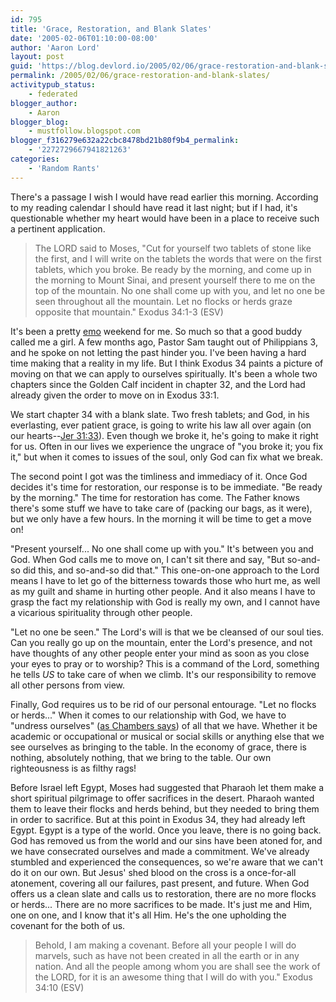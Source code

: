 ```yaml
---
id: 795
title: 'Grace, Restoration, and Blank Slates'
date: '2005-02-06T01:10:00-08:00'
author: 'Aaron Lord'
layout: post
guid: 'https://blog.devlord.io/2005/02/06/grace-restoration-and-blank-slates/'
permalink: /2005/02/06/grace-restoration-and-blank-slates/
activitypub_status:
    - federated
blogger_author:
    - Aaron
blogger_blog:
    - mustfollow.blogspot.com
blogger_f316279e632a22cbc8478bd21b80f9b4_permalink:
    - '2272729667941821263'
categories:
    - 'Random Rants'
---
```


There's a passage I wish I would have read earlier this morning.  According to my reading calendar I should have read it last night; but if I had, it's questionable whether my heart would have been in a place to receive such a pertinent application.

> The LORD said to Moses, "Cut for yourself two tablets of stone like the first, and I will write on the tablets the words that were on the first tablets, which you broke.  Be ready by the morning, and come up in the morning to Mount Sinai, and present yourself there to me on the top of the mountain.  No one shall come up with you, and let no one be seen throughout all the mountain.  Let no flocks or herds graze opposite that mountain."  Exodus 34:1-3 (ESV)

It's been a pretty <a href="http://en.wikipedia.org/wiki/Emo" target="_blank" rel="noopener">emo</a> weekend for me.  So much so that a good buddy called me a girl.  A few months ago, Pastor Sam taught out of Philippians 3, and he spoke on not letting the past hinder you.  I've been having a hard time making that a reality in my life.  But I think Exodus 34 paints a picture of moving on that we can apply to ourselves spiritually.  It's been a whole two chapters since the Golden Calf incident in chapter 32, and the Lord had already given the order to move on in Exodus 33:1.

We start chapter 34 with a blank slate.  Two fresh tablets; and God, in his everlasting, ever patient grace, is going to write his law all over again (on our hearts--<a href="http://www.biblegateway.com/passage/index.php?search=jeremiah%2031:33&amp;version=47" target="_blank" rel="noopener">Jer 31:33</a>).  Even though we broke it, he's going to make it right for us.  Often in our lives we experience the ungrace of "you broke it; you fix it," but when it comes to issues of the soul, only God can fix what we break.

The second point I got was the timliness and immediacy of it.  Once God decides it's time for restoration, our response is to be immediate.  "Be ready by the morning."  The time for restoration has come.  The Father knows there's some stuff we have to take care of (packing our bags, as it were), but we only have a few hours.  In the morning it will be time to get a move on!

"Present yourself...  No one shall come up with you."  It's between you and God.  When God calls me to move on, I can't sit there and say, "But so-and-so did this, and so-and-so did that."  This one-on-one approach to the Lord means I have to let go of the bitterness towards those who hurt me, as well as my guilt and shame in hurting other people.  And it also means I have to grasp the fact my relationship with God is really my own, and I cannot have a vicarious spirituality through other people.

"Let no one be seen."  The Lord's will is that we be cleansed of our soul ties.  Can you really go up on the mountain, enter the Lord's presence, and not have thoughts of any other people enter your mind as soon as you close your eyes to pray or to worship?  This is a command of the Lord, something he tells <i>US</i> to take care of when we climb.  It's our responsibility to remove all other persons from view.

Finally, God requires us to be rid of our personal entourage.  "Let no flocks or herds..."  When it comes to our relationship with God, we have to "undress ourselves" (<a href="http://www.gospelcom.net/rbc/utmost/08/18/" target="_blank" rel="noopener">as Chambers says</a>) of all that we have.  Whether it be academic or occupational or musical or social skills or anything else that we see ourselves as bringing to the table.  In the economy of grace, there is nothing, absolutely nothing, that we bring to the table.  Our own righteousness is as filthy rags!

Before Israel left Egypt, Moses had suggested that Pharaoh let them make a short spiritual pilgrimage to offer sacrifices in the desert.  Pharaoh wanted them to leave their flocks and herds behind, but they needed to bring them in order to sacrifice.  But at this point in Exodus 34, they had already left Egypt.  Egypt is a type of the world.  Once you leave, there is no going back.  God has removed us from the world and our sins have been atoned for, and we have consecrated ourselves and made a commitment.  We've already stumbled and experienced the consequences, so we're aware that we can't do it on our own.  But Jesus' shed blood on the cross is a once-for-all atonement, covering all our failures, past present, and future.  When God offers us a clean slate and calls us to restoration, there are no more flocks or herds...  There are no more sacrifices to be made.  It's just me and Him, one on one, and I know that it's all Him.  He's the one upholding the covenant for the both of us.

> Behold, I am making a covenant.  Before all your people I will do marvels, such as have not been created in all the earth or in any nation.  And all the people among whom you are shall see the work of the LORD, for it is an awesome thing that I will do with you."  Exodus 34:10 (ESV)